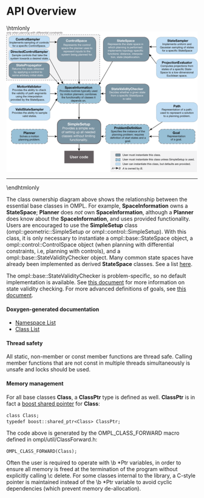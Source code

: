 # API Overview

\htmlonly
<map name=APImap>
<area href="classompl_1_1control_1_1ControlSampler.html" alt="ControlSampler" coords="8,19,198,79">
<area href="classompl_1_1control_1_1DirectedControlSampler.html" alt="DirectedControlSampler" coords="8,80,198,140">
<area href="classompl_1_1control_1_1StatePropagator.html" alt="StatePropagator" coords="8,140,198,216">
<area href="classompl_1_1control_1_1ControlSpace.html" alt="ControlSpace" coords="229,22,409,139">
<area href="classompl_1_1base_1_1StateSpace.html" alt="StateSpace" coords="439,24,652,141">
<area href="classompl_1_1base_1_1StateSampler.html" alt="StateSampler" coords="684,25,867,108">
<area href="classompl_1_1base_1_1ProjectionEvaluator.html" alt="ProjectionEvaluator" coords="684,130,867,213">
<area href="classompl_1_1base_1_1MotionValidator.html" alt="MotionValidator" coords="12,241,199,328">
<area href="classompl_1_1base_1_1SpaceInformation.html" alt="SpaceInformation" coords="230,240,432,330">
<area href="classompl_1_1base_1_1StateValidityChecker.html" alt="StateValidityChecker" coords="450,238,652,328">
<area href="classompl_1_1base_1_1ValidStateSampler.html" alt="ValidStateSampler" coords="8,335,204,407">
<area href="classompl_1_1base_1_1Planner.html" alt="Planner" coords="21,440,189,512">
<area href="classompl_1_1geometric_1_1SimpleSetup.html" alt="SimpleSetup" coords="232,399,432,514">
<area href="classompl_1_1base_1_1ProblemDefinition.html" alt="ProblemDefinition" coords="451,418,655,512">
<area href="classompl_1_1base_1_1Goal.html" alt="Goal" coords="690,441,862,512">
<area href="classompl_1_1base_1_1Path.html" alt="Path" coords="680,320,867,417">
</map>
<img src="../images/ompl.png" class="nofloat" usemap="#APImap"><hr class="space">
\endhtmlonly

The class ownership diagram above shows the relationship between the essential base classes in OMPL. For example, __SpaceInformation__ owns a __StateSpace__; __Planner__ does _not_ own __SpaceInformation__, although a __Planner__ does know about the __SpaceInformation__, and uses provided functionality. Users are encouraged to use the __SimpleSetup__ class (ompl::geometric::SimpleSetup or ompl::control::SimpleSetup). With this class, it is only necessary to instantiate a ompl::base::StateSpace object, a ompl::control::ControlSpace object (when planning with differential constraints, i.e, planning with controls), and a ompl::base::StateValidityChecker object. Many common state spaces have already been implemented as derived __StateSpace__ classes. See a list [here](spaces.html).

The ompl::base::StateValidityChecker is problem-specific, so no default implementation is available. See [this document](stateValidation.html) for more information on state validity checking. For more advanced definitions of goals, see [this document](goalRepresentation.html).

#### Doxygen-generated documentation

- [Namespace List](namespaces.html)
- [Class List](annotated.html)

#### Thread safety
All static, non-member or const member functions are thread safe. Calling member functions that are not const in multiple threads simultaneously is unsafe and locks should be used.

#### Memory management

For all base classes __Class__, a __ClassPtr__ type is defined as well. __ClassPtr__ is in fact a [boost shared pointer](http://wiki.inkscape.org/wiki/index.php/Boost_shared_pointers) for __Class__:

~~~{.cpp}
class Class;
typedef boost::shared_ptr<Class> ClassPtr;
~~~

The code above is generated by the OMPL_CLASS_FORWARD macro defined in ompl/util/ClassForward.h:

~~~{.cpp}
OMPL_CLASS_FORWARD(Class);
~~~

Often the user is required to operate with \b *Ptr variables, in order to ensure all memory is freed at the termination of the program without explicitly calling \c delete. For some classes internal to the library, a C-style pointer is maintained instead of the \b *Ptr variable to avoid cyclic dependencies (which prevent memory de-allocation).
